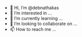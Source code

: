 - 👋 Hi, I’m @debnathakas
- 👀 I’m interested in ...
- 🌱 I’m currently learning ...
- 💞️ I’m looking to collaborate on ...
- 📫 How to reach me ...

<!---
debnathakas/debnathakas is a ✨ special ✨ repository because its `README.md` (this file) appears on your GitHub profile.
You can click the Preview link to take a look at your changes.
--->
